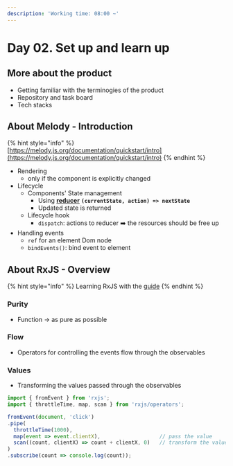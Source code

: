 ```yaml
---
description: 'Working time: 08:00 ~'
---
```


# Day 02. Set up and learn up

## More about the product

* Getting familiar with the terminogies of the product
* Repository and task board
* Tech stacks

## About Melody - Introduction

{% hint style="info" %}
[https://melody.js.org/documentation/quickstart/intro](https://melody.js.org/documentation/quickstart/intro)
{% endhint %}

* Rendering
  * only if the component is explicitly changed
* Lifecycle
  * Components' State management
    * Using [**reducer**](https://redux.js.org/basics/reducers/) **`(currentState, action) => nextState`**
    * Updated state is returned
  * Lifecycle hook
    * `dispatch`: actions to reducer ➡️ the resources should be free up
* Handling events
  * `ref` for an element Dom node
  * `bindEvents()`: bind event to element

## About RxJS - Overview

{% hint style="info" %}
Learning RxJS with the [guide](https://rxjs-dev.firebaseapp.com/guide/overview)
{% endhint %}

### Purity

* Function -&gt; as pure as possible

### Flow

* Operators for controlling the events flow through the observables

### Values

* Transforming the values passed through the observables

```javascript
import { fromEvent } from 'rxjs';
import { throttleTime, map, scan } from 'rxjs/operators';

fromEvent(document, 'click')
.pipe(
  throttleTime(1000),
  map(event => event.clientX),                   // pass the value
  scan((count, clientX) => count + clientX, 0)   // transform the value
)
.subscribe(count => console.log(count));
```


